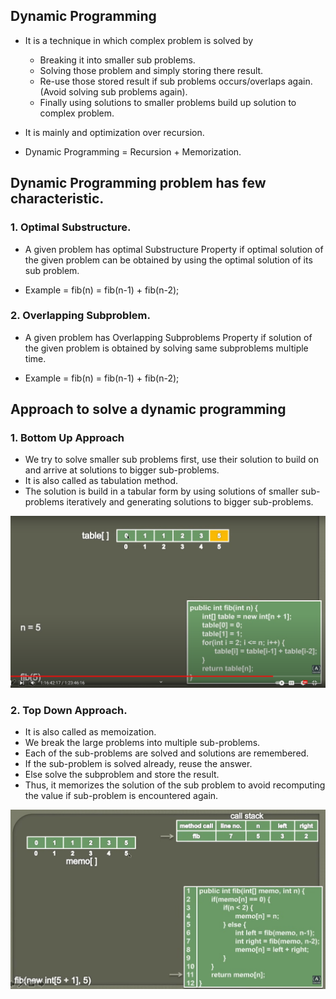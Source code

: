 ## Dynamic Programming

- It is a technique in which complex problem is solved by

  - Breaking it into smaller sub problems.
  - Solving those problem and simply storing there result.
  - Re-use those stored result if sub problems occurs/overlaps again. (Avoid solving sub problems again).
  - Finally using solutions to smaller problems build up solution to complex problem.

- It is mainly and optimization over recursion.
- Dynamic Programming = Recursion + Memorization.

## Dynamic Programming problem has few characteristic.

### 1. Optimal Substructure.

- A given problem has optimal Substructure Property if optimal solution of the given problem can be obtained by using the optimal solution of its sub problem.

- Example = fib(n) = fib(n-1) + fib(n-2);

### 2. Overlapping Subproblem.

- A given problem has Overlapping Subproblems Property if solution of the given problem is obtained by solving same subproblems multiple time.

- Example = fib(n) = fib(n-1) + fib(n-2);

## Approach to solve a dynamic programming

### 1. Bottom Up Approach

- We try to solve smaller sub problems first, use their solution to build on and arrive at solutions to bigger sub-problems.
- It is also called as tabulation method.
- The solution is build in a tabular form by using solutions of smaller sub-problems iteratively and generating solutions to bigger sub-problems.

![alt text](image.png)

### 2. Top Down Approach.

- It is also called as memoization.
- We break the large problems into multiple sub-problems.
- Each of the sub-problems are solved and solutions are remembered.
- If the sub-problem is solved already, reuse the answer.
- Else solve the subproblem and store the result.
- Thus, it memorizes the solution of the sub problem to avoid recomputing the value if sub-problem is encountered again.

![alt text](image-1.png)

